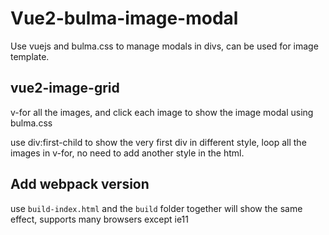 # Vue2-bulma-image-modal
Use vuejs and bulma.css to manage modals in divs, can be used for image template.
## vue2-image-grid
v-for all the images, and click each image to show the image modal using bulma.css

use div:first-child to show the very first div in different style, loop all the images in v-for, no need to add another style in the html.

## Add webpack version

use `build-index.html` and the `build` folder together will show the same effect, supports many browsers except ie11


